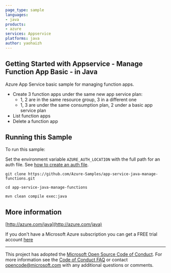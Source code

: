 ```yaml
---
page_type: sample
languages:
- java
products:
- azure
services: Appservice
platforms: java
author: yaohaizh
---
```


## Getting Started with Appservice - Manage Function App Basic - in Java ##


  Azure App Service basic sample for managing function apps.
   - Create 3 function apps under the same new app service plan:
     - 1, 2 are in the same resource group, 3 in a different one
     - 1, 3 are under the same consumption plan, 2 under a basic app service plan
   - List function apps
   - Delete a function app
 

## Running this Sample ##

To run this sample:

Set the environment variable `AZURE_AUTH_LOCATION` with the full path for an auth file. See [how to create an auth file](https://github.com/Azure/azure-libraries-for-java/blob/master/AUTH.md).

    git clone https://github.com/Azure-Samples/app-service-java-manage-functions.git

    cd app-service-java-manage-functions

    mvn clean compile exec:java

## More information ##

[http://azure.com/java](http://azure.com/java)

If you don't have a Microsoft Azure subscription you can get a FREE trial account [here](http://go.microsoft.com/fwlink/?LinkId=330212)

---

This project has adopted the [Microsoft Open Source Code of Conduct](https://opensource.microsoft.com/codeofconduct/). For more information see the [Code of Conduct FAQ](https://opensource.microsoft.com/codeofconduct/faq/) or contact [opencode@microsoft.com](mailto:opencode@microsoft.com) with any additional questions or comments.